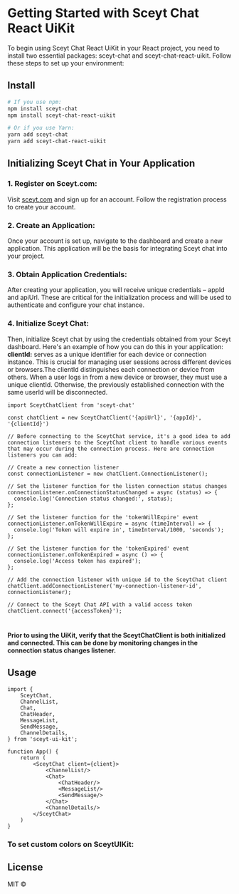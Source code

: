# Getting Started with Sceyt Chat React UiKit
To begin using Sceyt Chat React UiKit in your React project, you need to install two essential packages: sceyt-chat and
sceyt-chat-react-uikit. Follow these steps to set up your environment:

## Install

```bash
# If you use npm:
npm install sceyt-chat
npm install sceyt-chat-react-uikit

# Or if you use Yarn:
yarn add sceyt-chat
yarn add sceyt-chat-react-uikit
```

## Initializing Sceyt Chat in Your Application

### 1. Register on Sceyt.com:
Visit [sceyt.com](https://sceyt.com 'sceyt.com') and sign up for an account. Follow the registration process to create your account.

### 2. Create an Application:
Once your account is set up, navigate to the dashboard and create a new application. This
application will be the basis for integrating Sceyt chat into your project.

### 3. Obtain Application Credentials:
After creating your application, you will receive unique credentials – appId and apiUrl.
These are critical for the initialization process and will be used to authenticate and configure your chat instance.

### 4. Initialize Sceyt Chat:
Then, initialize Sceyt chat by using the credentials obtained from your Sceyt dashboard. Here's an example of how you
can do this in your application:\
**clientId:** serves as a unique identifier for each device or connection instance. This is crucial for managing user
sessions across different devices or browsers.The clientId distinguishes each connection or device from others. When a
user logs in from a new device or browser, they must use a unique clientId. Otherwise, the previously established
connection with the same userId will be disconnected.

```tsx
import SceytChatClient from 'sceyt-chat'

const chatClient = new SceytChatClient('{apiUrl}', '{appId}', '{clientId}')

// Before connecting to the SceytChat service, it's a good idea to add connection listeners to the SceytChat client to handle various events that may occur during the connection process. Here are connection listeners you can add:

// Create a new connection listener
const connectionListener = new chatClient.ConnectionListener();

// Set the listener function for the listen connection status changes
connectionListener.onConnectionStatusChanged = async (status) => {
  console.log('Connection status changed:', status);
};

// Set the listener function for the 'tokenWillExpire' event
connectionListener.onTokenWillExpire = async (timeInterval) => {
  console.log('Token will expire in', timeInterval/1000, 'seconds');
};

// Set the listener function for the 'tokenExpired' event
connectionListener.onTokenExpired = async () => {
  console.log('Access token has expired');
};

// Add the connection listener with unique id to the SceytChat client
chatClient.addConnectionListener('my-connection-listener-id', connectionListener);

// Connect to the Sceyt Chat API with a valid access token
chatClient.connect('{accessToken}');
```
#
#### Prior to using the UiKit, verify that the SceytChatClient is both initialized and connected. This can be done by monitoring changes in the connection status changes listener.
## Usage

```tsx
import {
    SceytChat,
    ChannelList,
    Chat,
    ChatHeader,
    MessageList,
    SendMessage,
    ChannelDetails,
} from 'sceyt-ui-kit';

function App() {
    return (
        <SceytChat client={client}>
            <ChannelList/>
            <Chat>
                <ChatHeader/>
                <MessageList/>
                <SendMessage/>
            </Chat>
            <ChannelDetails/>
        </SceytChat>
    )
}
```


### To set custom colors on SceytUIKit:


## License

MIT ©
